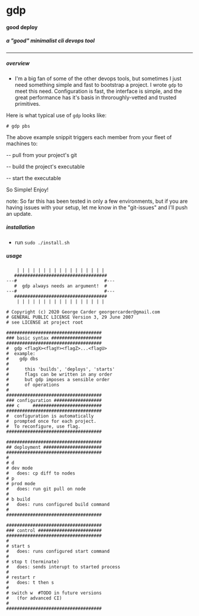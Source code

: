 # gdp 

#### good deploy

##### a "good" minimalist cli devops tool

---------------------------------------


##### overview

- I'm a big fan of some of the other devops tools, but sometimes I just need
something simple and fast to bootstrap a project. I wrote `gdp` to meet
this need. Configuration is fast, the interface is simple, and the great
performance has it's basis in throroughly-vetted and trusted primitives.  

Here is what typical use of `gdp` looks like:

```
# gdp pbs 
```

The above example snippit triggers each member from your fleet of machines to:

  -- pull from your project's git

  -- build the project's executable

  -- start the executable

So Simple! Enjoy!

note: So far this has been tested in only a few environments, but if you
are having issues with your setup, let me know in the "git-issues" and
I'll push an update.

##### installation

- run `sudo ./install.sh`

##### usage

```
    | | | | | | | | | | | | | | | | |
   ###################################
---#                                 #---
   #  gdp always needs an argument!  #
---#                                 #---
   ###################################
    | | | | | | | | | | | | | | | | |
 
# Copyright (c) 2020 George Carder georgercarder@gmail.com
# GENERAL PUBLIC LICENSE Version 3, 29 June 2007
# see LICENSE at project root

####################################
### basic syntax ###################
####################################
#  gdp <flagX><flagY><flagZ>...<flagU>
#  example:
#    gdp dbs 
#    
#      this 'builds', 'deploys', 'starts'
#      flags can be written in any order
#      but gdp imposes a sensible order
#      of operations
#    
####################################
### configuration ##################
### c	  ##########################
####################################
#  configuration is automatically
#  prompted once for each project.
#  To reconfigure, use flag.
####################################

####################################
## deployment ######################
####################################
#
# d
# dev mode 
#   does: cp diff to nodes
# p
# prod mode
#   does: run git pull on node
#
# b build
#   does: runs configured build command 
#
####################################

####################################
### control ########################
####################################
#
# start s 
#   does: runs configured start command
#
# stop t (terminate) 
#   does: sends interupt to started process
#
# restart r
#   does: t then s
#
# switch w  #TODO in future versions
#   (for advanced CI)
#
####################################
```
